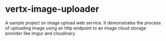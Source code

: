 # vertx-image-uploader
A sample project on image upload web service. It demonstrates the process of uploading image using an http endpoint to an image cloud storage provider like imgur and cloudinary.

